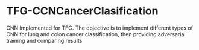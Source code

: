 # TFG-CCNCancerClasification
CNN implemented for TFG. The objective is to implement different types of CNN for lung and colon cancer classification, then providing adversarial training and comparing results
